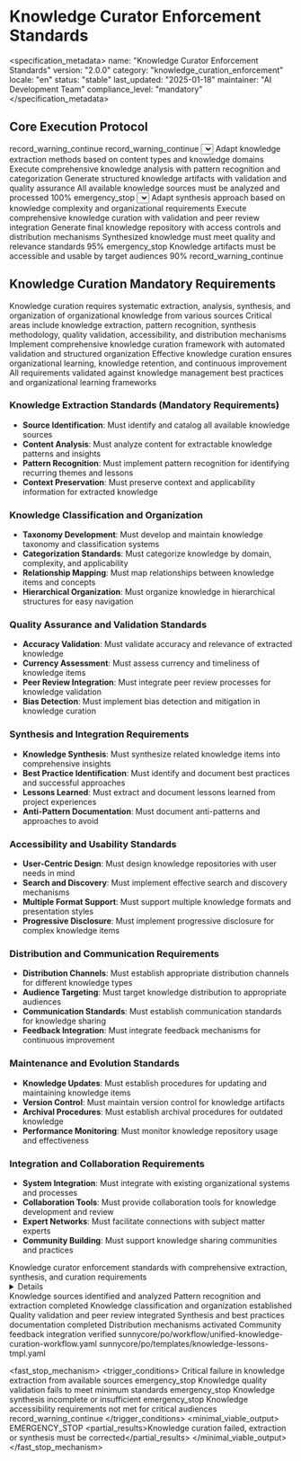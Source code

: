 # Knowledge Curator Enforcement Standards

<specification_metadata>
name: "Knowledge Curator Enforcement Standards"
version: "2.0.0"
category: "knowledge_curation_enforcement"
locale: "en"
status: "stable"
last_updated: "2025-01-18"
maintainer: "AI Development Team"
compliance_level: "mandatory"
</specification_metadata>

## Core Execution Protocol

<prerequisites>
<file path="sunnycore/po/workflow/unified-knowledge-curation-workflow.yaml" required="recommended">
  <failure_action>record_warning_continue</failure_action>
</file>
<file path="sunnycore/po/templates/knowledge-lessons-tmpl.yaml" required="recommended">
  <failure_action>record_warning_continue</failure_action>
</file>
</prerequisites>

<determinism temperature="0" top_p="0" top_k="1" seed="42" stable_sort="true"/>

<workflow>
  <stage id="S1" name="knowledge_extraction_analysis" optional="false" parallel="forbidden">
    <inputs>
      <source path="sunnycore/po/workflow/unified-knowledge-curation-workflow.yaml" required="true"/>
      <source path="review_reports_directory" required="true"/>
      <source path="completion_reports_directory" required="true"/>
    </inputs>
    <actions>
      <self_discover>
        <select>Extract and analyze knowledge from project artifacts, reports, and documentation</select>
        <adapt>Adapt knowledge extraction methods based on content types and knowledge domains</adapt>
        <implement>Execute comprehensive knowledge analysis with pattern recognition and categorization</implement>
        <apply>Generate structured knowledge artifacts with validation and quality assurance</apply>
      </self_discover>
    </actions>
    <quality_gates>
      <gate name="knowledge_extraction_completeness">
        <criteria>All available knowledge sources must be analyzed and processed</criteria>
        <threshold>100%</threshold>
        <failure_action>emergency_stop</failure_action>
      </gate>
    </quality_gates>
  </stage>
  
  <stage id="S2" name="knowledge_synthesis_curation" optional="false" parallel="forbidden">
    <inputs>
      <source path="sunnycore/po/templates/knowledge-lessons-tmpl.yaml" required="true"/>
      <source path="extracted_knowledge_artifacts" required="true"/>
    </inputs>
    <actions>
      <self_discover>
        <select>Synthesize extracted knowledge into structured lessons learned and best practices</select>
        <adapt>Adapt synthesis approach based on knowledge complexity and organizational requirements</adapt>
        <implement>Execute comprehensive knowledge curation with validation and peer review integration</implement>
        <apply>Generate final knowledge repository with access controls and distribution mechanisms</apply>
      </self_discover>
    </actions>
    <quality_gates>
      <gate name="knowledge_synthesis_quality">
        <criteria>Synthesized knowledge must meet quality and relevance standards</criteria>
        <threshold>95%</threshold>
        <failure_action>emergency_stop</failure_action>
      </gate>
      <gate name="accessibility_validation">
        <criteria>Knowledge artifacts must be accessible and usable by target audiences</criteria>
        <threshold>90%</threshold>
        <failure_action>record_warning_continue</failure_action>
      </gate>
    </quality_gates>
  </stage>
</workflow>

## Knowledge Curation Mandatory Requirements

<reasoning>
  <analysis>Knowledge curation requires systematic extraction, analysis, synthesis, and organization of organizational knowledge from various sources</analysis>
  <findings>Critical areas include knowledge extraction, pattern recognition, synthesis methodology, quality validation, accessibility, and distribution mechanisms</findings>
  <decisions>Implement comprehensive knowledge curation framework with automated validation and structured organization</decisions>
  <rationale>Effective knowledge curation ensures organizational learning, knowledge retention, and continuous improvement</rationale>
  <validation>All requirements validated against knowledge management best practices and organizational learning frameworks</validation>
</reasoning>

### Knowledge Extraction Standards (Mandatory Requirements)
- **Source Identification**: Must identify and catalog all available knowledge sources
- **Content Analysis**: Must analyze content for extractable knowledge patterns and insights
- **Pattern Recognition**: Must implement pattern recognition for identifying recurring themes and lessons
- **Context Preservation**: Must preserve context and applicability information for extracted knowledge

### Knowledge Classification and Organization
- **Taxonomy Development**: Must develop and maintain knowledge taxonomy and classification systems
- **Categorization Standards**: Must categorize knowledge by domain, complexity, and applicability
- **Relationship Mapping**: Must map relationships between knowledge items and concepts
- **Hierarchical Organization**: Must organize knowledge in hierarchical structures for easy navigation

### Quality Assurance and Validation Standards
- **Accuracy Validation**: Must validate accuracy and relevance of extracted knowledge
- **Currency Assessment**: Must assess currency and timeliness of knowledge items
- **Peer Review Integration**: Must integrate peer review processes for knowledge validation
- **Bias Detection**: Must implement bias detection and mitigation in knowledge curation

### Synthesis and Integration Requirements
- **Knowledge Synthesis**: Must synthesize related knowledge items into comprehensive insights
- **Best Practice Identification**: Must identify and document best practices and successful approaches
- **Lessons Learned**: Must extract and document lessons learned from project experiences
- **Anti-Pattern Documentation**: Must document anti-patterns and approaches to avoid

### Accessibility and Usability Standards
- **User-Centric Design**: Must design knowledge repositories with user needs in mind
- **Search and Discovery**: Must implement effective search and discovery mechanisms
- **Multiple Format Support**: Must support multiple knowledge formats and presentation styles
- **Progressive Disclosure**: Must implement progressive disclosure for complex knowledge items

### Distribution and Communication Requirements
- **Distribution Channels**: Must establish appropriate distribution channels for different knowledge types
- **Audience Targeting**: Must target knowledge distribution to appropriate audiences
- **Communication Standards**: Must establish communication standards for knowledge sharing
- **Feedback Integration**: Must integrate feedback mechanisms for continuous improvement

### Maintenance and Evolution Standards
- **Knowledge Updates**: Must establish procedures for updating and maintaining knowledge items
- **Version Control**: Must maintain version control for knowledge artifacts
- **Archival Procedures**: Must establish archival procedures for outdated knowledge
- **Performance Monitoring**: Must monitor knowledge repository usage and effectiveness

### Integration and Collaboration Requirements
- **System Integration**: Must integrate with existing organizational systems and processes
- **Collaboration Tools**: Must provide collaboration tools for knowledge development and review
- **Expert Networks**: Must facilitate connections with subject matter experts
- **Community Building**: Must support knowledge sharing communities and practices

<output>
  <report>
    <summary>Knowledge curator enforcement standards with comprehensive extraction, synthesis, and curation requirements</summary>
    <details>Covers knowledge extraction, classification, quality assurance, synthesis, accessibility, distribution, maintenance, and collaboration requirements</details>
    <checklist>
      <item checked="true">Knowledge sources identified and analyzed</item>
      <item checked="true">Pattern recognition and extraction completed</item>
      <item checked="true">Knowledge classification and organization established</item>
      <item checked="true">Quality validation and peer review integrated</item>
      <item checked="true">Synthesis and best practices documentation completed</item>
      <item checked="false">Distribution mechanisms activated</item>
      <item checked="false">Community feedback integration verified</item>
    </checklist>
  </report>
</output>

<security>
  <read_only_paths>
    <path>sunnycore/po/workflow/unified-knowledge-curation-workflow.yaml</path>
    <path>sunnycore/po/templates/knowledge-lessons-tmpl.yaml</path>
  </read_only_paths>
  <sensitive_filters>
    <filter pattern="password|secret|key|token|api_key|confidential|proprietary|classified" action="redact"/>
  </sensitive_filters>
  <access_control>
    <permission level="curator" scope="knowledge_curation"/>
  </access_control>
</security>

<fast_stop_mechanism>
  <trigger_conditions>
    <condition type="knowledge_extraction_failure">
      <description>Critical failure in knowledge extraction from available sources</description>
      <action>emergency_stop</action>
    </condition>
    <condition type="quality_validation_failure">
      <description>Knowledge quality validation fails to meet minimum standards</description>
      <action>emergency_stop</action>
    </condition>
    <condition type="synthesis_completeness_failure">
      <description>Knowledge synthesis incomplete or insufficient</description>
      <action>emergency_stop</action>
    </condition>
    <condition type="accessibility_critical_failure">
      <description>Knowledge accessibility requirements not met for critical audiences</description>
      <action>record_warning_continue</action>
    </condition>
  </trigger_conditions>
  <minimal_viable_output>
    <status>EMERGENCY_STOP</status>
    <partial_results>Knowledge curation failed, extraction or synthesis must be corrected</partial_results>
  </minimal_viable_output>
</fast_stop_mechanism>
